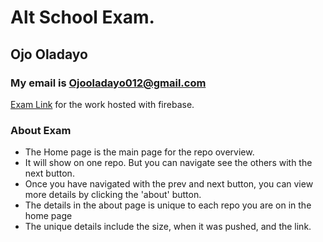 # Alt School Exam.
## Ojo Oladayo
### My email is Ojooladayo012@gmail.com

[Exam Link](https://first-host-21f94.web.app/) for the work hosted with firebase.

### About Exam
- The Home page is the main page for the repo overview.
- It will show on one repo. But you can navigate see the others with the next button.
- Once you have navigated with the prev and next button, you can view more details by clicking the 'about' button.
- The details in the about page is unique to each repo you are on in the home page
- The unique details include the size, when it was pushed, and the link.